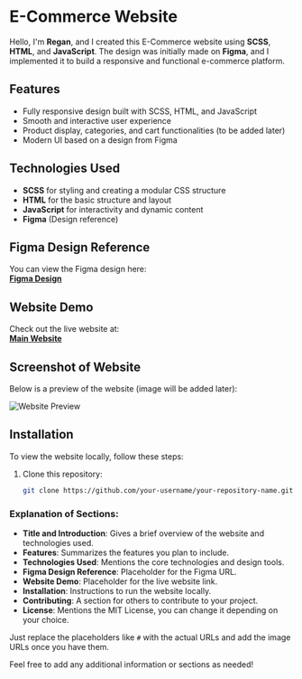 # E-Commerce Website

Hello, I'm **Regan**, and I created this E-Commerce website using **SCSS**, **HTML**, and **JavaScript**. The design was initially made on **Figma**, and I implemented it to build a responsive and functional e-commerce platform.

## Features
- Fully responsive design built with SCSS, HTML, and JavaScript
- Smooth and interactive user experience
- Product display, categories, and cart functionalities (to be added later)
- Modern UI based on a design from Figma

## Technologies Used
- **SCSS** for styling and creating a modular CSS structure
- **HTML** for the basic structure and layout
- **JavaScript** for interactivity and dynamic content
- **Figma** (Design reference)

## Figma Design Reference
You can view the Figma design here:  
[**Figma Design**](#)

## Website Demo
Check out the live website at:  
[**Main Website**](#)

## Screenshot of Website
Below is a preview of the website (image will be added later):

![Website Preview](#)

## Installation

To view the website locally, follow these steps:

1. Clone this repository:
   ```bash
   git clone https://github.com/your-username/your-repository-name.git


### Explanation of Sections:
- **Title and Introduction**: Gives a brief overview of the website and technologies used.
- **Features**: Summarizes the features you plan to include.
- **Technologies Used**: Mentions the core technologies and design tools.
- **Figma Design Reference**: Placeholder for the Figma URL.
- **Website Demo**: Placeholder for the live website link.
- **Installation**: Instructions to run the website locally.
- **Contributing**: A section for others to contribute to your project.
- **License**: Mentions the MIT License, you can change it depending on your choice.

Just replace the placeholders like `#` with the actual URLs and add the image URLs once you have them.

Feel free to add any additional information or sections as needed!
